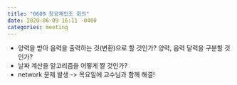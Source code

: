```yaml
---
title: "0609 창공재밌조 회의"
date: 2020-06-09 16:11 -0400
categories: meeting
---
```

- 양력을 받아 음력을 출력하는 것(변환)으로 할 것인가?
  양력, 음력 달력을 구분할 것인가?
- 날짜 계산을 알고리즘을 어떻게 짤 것인가?
- network 문제 발생 -> 목요일에 교수님과 함께 해결!
